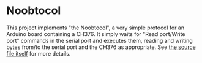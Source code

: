 # Noobtocol

This project implements "the Noobtocol", a very simple protocol for an Arduino board containing a CH376. It simply waits for "Read port/Write port" commands in the serial port and executes them, reading and writing bytes from/to the serial port and the CH376 as appropriate. See [the source file itself](/blob/master/arduino/Noobtocol/Noobtocol.ino) for more details.
